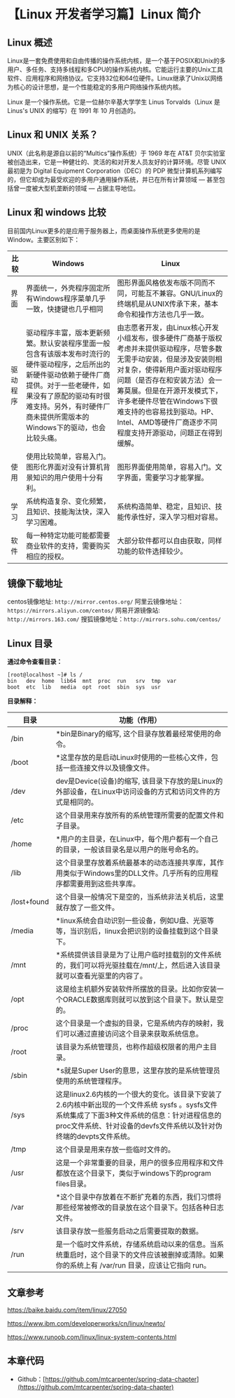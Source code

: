 # 【Linux 开发者学习篇】Linux 简介

## Linux 概述

Linux是一套免费使用和自由传播的操作系统内核，是一个基于POSIX和Unix的多用户、多任务、支持多线程和多CPU的操作系统内核。它能运行主要的Unix工具软件、应用程序和网络协议。它支持32位和64位硬件。Linux继承了Unix以网络为核心的设计思想，是一个性能稳定的多用户网络操作系统内核。

Linux 是一个操作系统。它是一位赫尔辛基大学学生 Linus Torvalds（Linux 是 Linus's UNIX 的缩写）在 1991 年 10 月创造的。

## Linux 和 UNIX 关系？

UNIX（此名称是源自以前的“Multics”操作系统）于 1969 年在 AT&T 贝尔实验室被创造出来，它是一种健壮的、灵活的和对开发人员友好的计算环境。尽管 UNIX 最初是为 Digital Equipment Corporation（DEC）的 PDP 微型计算机系列编写的，但它却成为最受欢迎的多用户通用操作系统，并已在所有计算领域 ― 甚至包括曾一度被大型机垄断的领域 ― 占据主导地位。

## Linux 和 windows 比较

目前国内Linux更多的是应用于服务器上，而桌面操作系统更多使用的是Window。主要区别如下：

| 比较     | Windows                                                      | Linux                                                        |
| -------- | ------------------------------------------------------------ | ------------------------------------------------------------ |
| 界面     | 界面统一，外壳程序固定所有Windows程序菜单几乎一致，快捷键也几乎相同 | 图形界面风格依发布版不同而不同，可能互不兼容。GNU/Linux的终端机是从UNIX传承下来，基本命令和操作方法也几乎一致。 |
| 驱动程序 | 驱动程序丰富，版本更新频繁。默认安装程序里面一般包含有该版本发布时流行的硬件驱动程序，之后所出的新硬件驱动依赖于硬件厂商提供。对于一些老硬件，如果没有了原配的驱动有时很难支持。另外，有时硬件厂商未提供所需版本的Windows下的驱动，也会比较头痛。 | 由志愿者开发，由Linux核心开发小组发布，很多硬件厂商基于版权考虑并未提供驱动程序，尽管多数无需手动安装，但是涉及安装则相对复杂，使得新用户面对驱动程序问题（是否存在和安装方法）会一筹莫展。但是在开源开发模式下，许多老硬件尽管在Windows下很难支持的也容易找到驱动。HP、Intel、AMD等硬件厂商逐步不同程度支持开源驱动，问题正在得到缓解。 |
| 使用     | 使用比较简单，容易入门。图形化界面对没有计算机背景知识的用户使用十分有利。 | 图形界面使用简单，容易入门。文字界面，需要学习才能掌握。     |
| 学习     | 系统构造复杂、变化频繁，且知识、技能淘汰快，深入学习困难。   | 系统构造简单、稳定，且知识、技能传承性好，深入学习相对容易。 |
| 软件     | 每一种特定功能可能都需要商业软件的支持，需要购买相应的授权。 | 大部分软件都可以自由获取，同样功能的软件选择较少。           |

## 镜像下载地址
centos镜像地址: `http://mirror.centos.org/`
阿里云镜像地址：`https://mirrors.aliyun.com/centos/`
网易开源镜像站: `http://mirrors.163.com/`
搜狐镜像地址：`http://mirrors.sohu.com/centos/`

## Linux 目录

**通过命令查看目录：**

```
[root@localhost ~]# ls /
bin   dev  home  lib64  mnt  proc  run   srv  tmp  var
boot  etc  lib   media  opt  root  sbin  sys  usr
```

**目录解释：**

| 目录        | 功能（作用）                                                 |
| ----------- | ------------------------------------------------------------ |
| /bin        | *bin是Binary的缩写, 这个目录存放着最经常使用的命令。         |
| /boot       | *这里存放的是启动Linux时使用的一些核心文件，包括一些连接文件以及镜像文件。 |
| /dev        | dev是Device(设备)的缩写, 该目录下存放的是Linux的外部设备，在Linux中访问设备的方式和访问文件的方式是相同的。 |
| /etc        | 这个目录用来存放所有的系统管理所需要的配置文件和子目录。     |
| /home       | *用户的主目录，在Linux中，每个用户都有一个自己的目录，一般该目录名是以用户的账号命名的。 |
| /lib        | 这个目录里存放着系统最基本的动态连接共享库，其作用类似于Windows里的DLL文件。几乎所有的应用程序都需要用到这些共享库。 |
| /lost+found | 这个目录一般情况下是空的，当系统非法关机后，这里就存放了一些文件。 |
| /media      | *linux系统会自动识别一些设备，例如U盘、光驱等等，当识别后，linux会把识别的设备挂载到这个目录下。 |
| /mnt        | *系统提供该目录是为了让用户临时挂载别的文件系统的，我们可以将光驱挂载在/mnt/上，然后进入该目录就可以查看光驱里的内容了。 |
| /opt        | 这是给主机额外安装软件所摆放的目录。比如你安装一个ORACLE数据库则就可以放到这个目录下。默认是空的。 |
| /proc       | 这个目录是一个虚拟的目录，它是系统内存的映射，我们可以通过直接访问这个目录来获取系统信息。 |
| /root       | 该目录为系统管理员，也称作超级权限者的用户主目录。           |
| /sbin       | *s就是Super User的意思，这里存放的是系统管理员使用的系统管理程序。 |
| /sys        | 这是linux2.6内核的一个很大的变化。该目录下安装了2.6内核中新出现的一个文件系统 sysfs 。sysfs文件系统集成了下面3种文件系统的信息：针对进程信息的proc文件系统、针对设备的devfs文件系统以及针对伪终端的devpts文件系统。 |
| /tmp        | 这个目录是用来存放一些临时文件的。                           |
| /usr        | 这是一个非常重要的目录，用户的很多应用程序和文件都放在这个目录下，类似于windows下的program files目录。 |
| /var        | *这个目录中存放着在不断扩充着的东西，我们习惯将那些经常被修改的目录放在这个目录下。包括各种日志文件。 |
| /srv        | 该目录存放一些服务启动之后需要提取的数据。                   |
| /run        | 是一个临时文件系统，存储系统启动以来的信息。当系统重启时，这个目录下的文件应该被删掉或清除。如果你的系统上有 /var/run 目录，应该让它指向 run。 |


## 文章参考

https://baike.baidu.com/item/linux/27050

https://www.ibm.com/developerworks/cn/linux/newto/

https://www.runoob.com/linux/linux-system-contents.html

## 本章代码

- Github：[https://github.com/mtcarpenter/spring-data-chapter](https://github.com/mtcarpenter/spring-data-chapter)